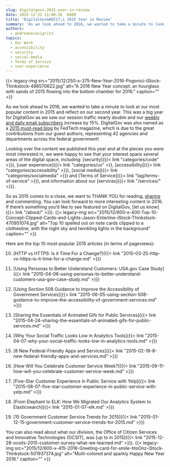 ```yaml
---
slug: digitalgovs-2015-year-in-review
date: 2015-12-31 11:00:26 -0400
title: 'DigitalGov&#8217;s 2015 Year in Review'
summary: 'As we look ahead to 2016, we wanted to take a minute to look at our most popular content in 2015 and reflect on our second year. This was a big year for DigitalGov as we saw our session traffic nearly double and our weekly and daily email subscribers increase by 15%. DigitalGov was also'
authors:
  - andreanocesigritz
topics:
  - Our Work
  - accessibility
  - security
  - social-media
  - Terms of Service
  - user-experience
---
```


{{< legacy-img src="2015/12/250-x-375-New-Year-2016-Pogonici-iStock-Thinkstock-488570622.jpg" alt="A 2016 New Year concept: an hourglass with sands of 2015 flowing into the bottom chamber for 2016." caption="" >}} 

As we look ahead to 2016, we wanted to take a minute to look at our most popular content in 2015 and reflect on our second year. This was a big year for DigitalGov as we saw our session traffic nearly double and our [weekly and daily email subscribers](https://public.govdelivery.com/accounts/USHOWTO/subscriber/new) increase by 15%. DigitalGov was also named as a [2015 must-read blog](http://www.fedtechmagazine.com/article/2015/12/50-must-read-federal-it-blogs-2015) by FedTech magazine, which is due to the great contributions from our guest authors, representing 42 agencies and departments across the federal government!

Looking over the content we published this year and at the pieces you were most interested in, we were happy to see that your interest spans several areas of the digital space, including: [security]({{< link "categories/code" >}}), [user experience]({{< link "categories/ux" >}}, [accessibility]({{< link "categories/accessibility" >}}), [social media]({{< link "categories/socialmedia" >}}) and [Terms of Service]({{< link "tag/terms-of-service" >}}), and information about our [services]({{< link "/services/" >}}).

So as 2015 comes to a close, we want to THANK YOU for reading, [sharing](https://twitter.com/digital_gov) and commenting. You can look forward to more interesting content in 2016. If there’s something you’d like to see featured on DigitalGov, [let us know]({{< link "/about/" >}}). {{< legacy-img src="2015/12/600-x-400-Top-10-Concept-Clipped-Cards-and-Lights-Jason-Enterline-iStock-Thinkstock-470951074.jpg" alt="Top 10 spelled out on note cards clipped to a clothesline, with the night sky and twinkling lights in the background" caption="" >}} 

Here are the top 10 most-popular 2015 articles (in terms of pageviews):

10. [HTTP vs HTTPS: Is it Time For a Change?]({{< link "2015-03-25-http-vs-https-is-it-time-for-a-change.md" >}})

9. [Using Personas to Better Understand Customers: USA.gov Case Study]({{< link "2015-04-06-using-personas-to-better-understand-customers-usa-gov-case-study.md" >}})

8. [Using Section 508 Guidance to Improve the Accessibility of Government Services]({{< link "2015-06-05-using-section-508-guidance-to-improve-the-accessibility-of-government-services.md" >}})

7. [Sharing the Essentials of Animated Gifs for Public Services]({{< link "2015-04-24-sharing-the-essentials-of-animated-gifs-for-public-services.md" >}})

6. [Why Your Social Traffic Looks Low in Analytics Tools]({{< link "2015-04-07-why-your-social-traffic-looks-low-in-analytics-tools.md" >}})

5. [8 New Federal-Friendly Apps and Services]({{< link "2015-02-18-8-new-federal-friendly-apps-and-services.md" >}})

4. [How Will You Celebrate Customer Service Week?]({{< link "2015-09-11-how-will-you-celebrate-customer-service-week.md" >}})

3. [Five-Star Customer Experience in Public Service with Yelp]({{< link "2015-08-07-five-star-customer-experience-in-public-service-with-yelp.md" >}})

2. [From Elephant to ELK: How We Migrated Our Analytics System to Elasticsearch]({{< link "2015-01-07-elk.md" >}})

1. [15 Government Customer Service Trends for 2015]({{< link "2015-01-12-15-government-customer-service-trends-for-2015.md" >}})

You can also read about what our division, the Office of Citizen Services and Innovative Technologies (OCSIT), was [up to in 2015]({{< link "2015-12-28-ocsits-2015-customer-survey-what-we-learned.md" >}}). {{< legacy-img src="2015/12/600-x-415-2016-Greeting-card-for-smile-titoOnz-iStock-Thinkstock-501937374.jpg" alt="Multi-colored and sparkly Happy New Year 2016." caption="" >}}